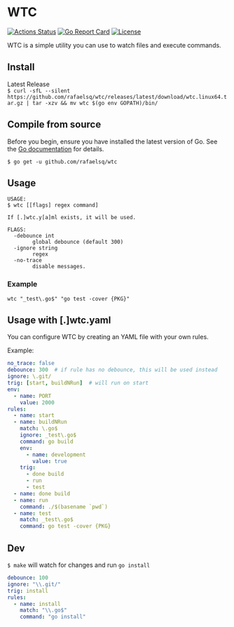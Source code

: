 # WTC

[![Actions Status](https://github.com/rafaelsq/wtc/workflows/tests/badge.svg)](https://github.com/rafaelsq/wtc/actions)
[![Go Report Card](https://goreportcard.com/badge/github.com/rafaelsq/wtc)](https://goreportcard.com/report/github.com/rafaelsq/wtc)
[![License](https://img.shields.io/badge/license-MIT-blue.svg)](https://github.com/rafaelsq/wtc/blob/master/LICENSE)

WTC is a simple utility you can use to watch files and execute commands.  

## Install

Latest Release  
`$ curl -sfL --silent https://github.com/rafaelsq/wtc/releases/latest/download/wtc.linux64.tar.gz | tar -xzv && mv wtc $(go env GOPATH)/bin/`

## Compile from source

Before you begin, ensure you have installed the latest version of Go. See the [Go documentation](https://golang.org/doc/install) for details.

`$ go get -u github.com/rafaelsq/wtc`

## Usage

```
USAGE:
$ wtc [[flags] regex command]

If [.]wtc.y[a]ml exists, it will be used.

FLAGS:
  -debounce int
    	global debounce (default 300)
  -ignore string
    	regex
  -no-trace
    	disable messages.
```

### Example

`wtc "_test\.go$" "go test -cover {PKG}"`


## Usage with [.]wtc.yaml 

You can configure WTC by creating an YAML file with your own rules.

Example:

```yaml
no_trace: false
debounce: 300  # if rule has no debounce, this will be used instead
ignore: \.git/
trig: [start, buildNRun]  # will run on start
env:
  - name: PORT
    value: 2000
rules:
  - name: start
  - name: buildNRun
    match: \.go$
    ignore: _test\.go$
    command: go build
    env:
      - name: development
        value: true
    trig: 
      - done build
      - run
      - test
  - name: done build
  - name: run
    command: ./$(basename `pwd`)
  - name: test
    match: _test\.go$
    command: go test -cover {PKG}
```


## Dev

`$ make` will watch for changes and run `go install`
```yaml
debounce: 100
ignore: "\\.git/"
trig: install
rules:
  - name: install
    match: "\\.go$"
    command: "go install"
```
